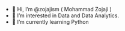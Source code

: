 - 👋 Hi, I’m @zojajism ( Mohammad Zojaji )
- 👀 I’m interested in Data and Data Analytics.
- 🌱 I’m currently learning Python

<!---
zojajism/zojajism is a ✨ special ✨ repository because its `README.md` (this file) appears on your GitHub profile.
You can click the Preview link to take a look at your changes.
--->

